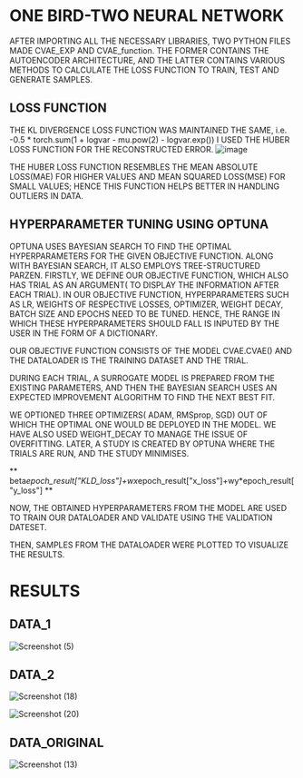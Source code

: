 
# ONE BIRD-TWO NEURAL NETWORK

AFTER  IMPORTING ALL THE NECESSARY LIBRARIES, TWO PYTHON FILES MADE CVAE_EXP AND CVAE_function. 
THE FORMER CONTAINS THE AUTOENCODER ARCHITECTURE, AND THE LATTER CONTAINS VARIOUS METHODS TO CALCULATE THE LOSS FUNCTION TO TRAIN, TEST AND GENERATE SAMPLES.






## LOSS FUNCTION       

THE KL DIVERGENCE LOSS FUNCTION WAS MAINTAINED THE SAME, i.e. -0.5 * torch.sum(1 + logvar - mu.pow(2) - logvar.exp())  I USED THE HUBER LOSS FUNCTION FOR THE RECONSTRUCTED ERROR.
 ![image](https://github.com/likithxlr804/One-bird--two-neural-network-challenge/assets/134731735/93e5aa00-a872-420a-930e-e12c854e0674)


THE HUBER LOSS FUNCTION RESEMBLES THE MEAN ABSOLUTE LOSS(MAE) FOR HIGHER VALUES AND MEAN SQUARED LOSS(MSE) FOR SMALL VALUES; HENCE THIS FUNCTION HELPS BETTER IN HANDLING OUTLIERS IN DATA.


## HYPERPARAMETER TUNING USING OPTUNA

OPTUNA USES BAYESIAN SEARCH TO FIND THE OPTIMAL HYPERPARAMETERS FOR THE GIVEN OBJECTIVE FUNCTION. ALONG WITH BAYESIAN SEARCH, IT ALSO EMPLOYS TREE-STRUCTURED PARZEN. 
FIRSTLY, WE DEFINE OUR OBJECTIVE FUNCTION, WHICH ALSO HAS TRIAL AS AN ARGUMENT( TO DISPLAY THE INFORMATION AFTER EACH TRIAL). IN OUR OBJECTIVE FUNCTION, HYPERPARAMETERS SUCH AS LR, WEIGHTS OF RESPECTIVE LOSSES, OPTIMIZER, WEIGHT DECAY, BATCH SIZE AND EPOCHS NEED TO BE TUNED. 
HENCE,  THE RANGE IN WHICH THESE HYPERPARAMETERS SHOULD FALL IS INPUTED BY THE USER IN THE FORM OF A DICTIONARY.

OUR OBJECTIVE FUNCTION CONSISTS OF THE MODEL CVAE.CVAE() AND THE DATALOADER IS THE TRAINING DATASET AND THE TRIAL.

DURING EACH TRIAL, A SURROGATE MODEL IS PREPARED FROM THE EXISTING PARAMETERS, AND THEN THE BAYESIAN SEARCH USES AN EXPECTED IMPROVEMENT ALGORITHM TO FIND THE NEXT BEST FIT.

WE OPTIONED THREE OPTIMIZERS( ADAM, RMSprop, SGD) OUT OF WHICH THE OPTIMAL ONE WOULD BE DEPLOYED IN THE MODEL. WE HAVE ALSO USED WEIGHT_DECAY TO MANAGE THE ISSUE OF OVERFITTING.
LATER, A STUDY IS CREATED BY OPTUNA WHERE THE TRIALS ARE RUN, AND THE STUDY MINIMISES.

 ** beta*epoch_result["KLD_loss"]+wx*epoch_result["x_loss"]+wy*epoch_result["y_loss"] ** 


NOW, THE OBTAINED HYPERPARAMETERS FROM THE MODEL ARE USED TO TRAIN OUR DATALOADER AND VALIDATE USING THE VALIDATION DATESET.

THEN, SAMPLES FROM THE DATALOADER WERE PLOTTED TO VISUALIZE THE RESULTS.

# RESULTS

## DATA_1
![Screenshot (5)](https://github.com/likithxlr804/One-bird--two-neural-network-challenge/assets/134731735/74951882-7f04-4688-a516-c5fc3a798b68)


## DATA_2
![Screenshot (18)](https://github.com/likithxlr804/One-bird--two-neural-network-challenge/assets/134731735/a6416fdc-4ef1-48a0-9019-3c9d8f55b131)

![Screenshot (20)](https://github.com/likithxlr804/One-bird--two-neural-network-challenge/assets/134731735/f0589912-165f-4ff0-b128-70f8af52040f)


## DATA_ORIGINAL


![Screenshot (13)](https://github.com/likithxlr804/One-bird--two-neural-network-challenge/assets/134731735/1942ef7c-7709-4613-8cac-b48b7c19793b)







